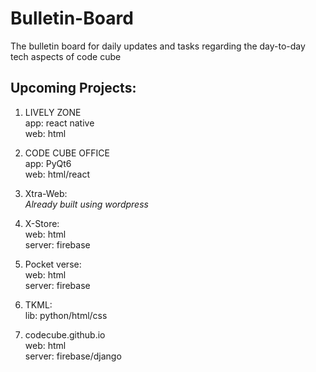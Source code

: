 # Bulletin-Board
The bulletin board for daily updates and tasks regarding the day-to-day tech aspects of code cube

## Upcoming Projects:
1. LIVELY ZONE <br />
   app: react native <br />
   web: html

2. CODE CUBE OFFICE  <br />
   app: PyQt6 <br />
   web: html/react

3. Xtra-Web: <br />
    _Already built using wordpress_

4. X-Store: <br />
    web: html <br />
    server: firebase

5. Pocket verse: <br />
    web: html <br />
    server: firebase

6. TKML: <br />
     lib: python/html/css

7. codecube.github.io <br />
    web: html <br />
    server: firebase/django
